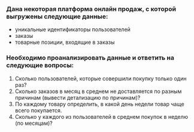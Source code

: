 ### Дана некоторая платформа онлайн продаж, с которой выгружены следующие данные:
* уникальные идентификаторы пользователей
* заказы
* товарные позиции, входящие в заказы
### Необходимо проанализировать данные и ответить на следующие вопросы:
1. Сколько пользователей, которые совершили покупку только один раз?
2. Сколько заказов в месяц в среднем не доставляется по разным причинам (вывести детализацию по причинам)?
3. По каждому товару определить, в какой день недели товар чаще всего покупается.
4. Сколько у каждого из пользователей в среднем покупок в неделю (по месяцам)?

